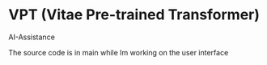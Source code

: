 # VPT (Vitae Pre-trained Transformer)
AI-Assistance

The source code is in main while Im working on the user interface
